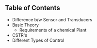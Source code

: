 ## Table of Contents
- Difference b/w Sensor and Transducers
- Basic Theory
  - Requirements of a chemical Plant
- CSTR's
- Different Types of Control